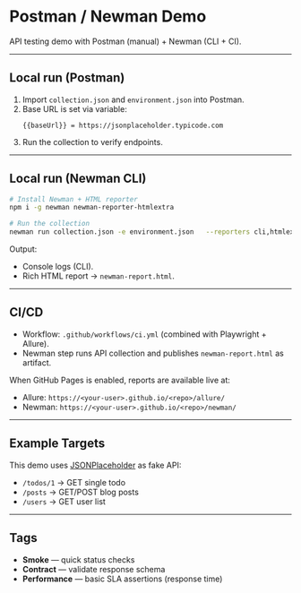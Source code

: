 # Postman / Newman Demo

API testing demo with Postman (manual) + Newman (CLI + CI).

---

## Local run (Postman)

1. Import `collection.json` and `environment.json` into Postman.
2. Base URL is set via variable:  
   ```
   {{baseUrl}} = https://jsonplaceholder.typicode.com
   ```
3. Run the collection to verify endpoints.

---

## Local run (Newman CLI)

```bash
# Install Newman + HTML reporter
npm i -g newman newman-reporter-htmlextra

# Run the collection
newman run collection.json -e environment.json   --reporters cli,htmlextra   --reporter-htmlextra-export newman-report.html
```

Output:  
- Console logs (CLI).  
- Rich HTML report → `newman-report.html`.

---

## CI/CD

- Workflow: `.github/workflows/ci.yml` (combined with Playwright + Allure).  
- Newman step runs API collection and publishes `newman-report.html` as artifact.  

When GitHub Pages is enabled, reports are available live at:

- Allure: `https://<your-user>.github.io/<repo>/allure/`  
- Newman: `https://<your-user>.github.io/<repo>/newman/`  

---

## Example Targets

This demo uses [JSONPlaceholder](https://jsonplaceholder.typicode.com) as fake API:  

- `/todos/1` → GET single todo  
- `/posts` → GET/POST blog posts  
- `/users` → GET user list  

---

## Tags

- **Smoke** — quick status checks  
- **Contract** — validate response schema  
- **Performance** — basic SLA assertions (response time)

